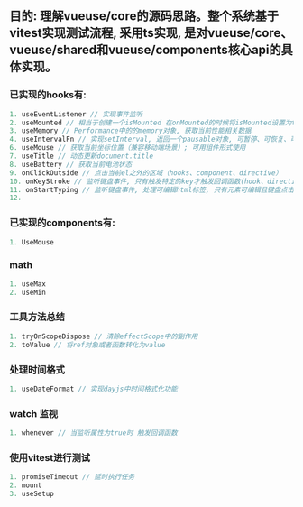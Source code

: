 ## 目的: 理解vueuse/core的源码思路。整个系统基于vitest实现测试流程, 采用ts实现, 是对vueuse/core、vueuse/shared和vueuse/components核心api的具体实现。
  
### 已实现的hooks有:

```js 
1. useEventListener // 实现事件监听
2. useMounted // 相当于创建一个isMounted 在onMounted的时候将isMounted设置为true
3. useMemory // Performance中的的memory对象, 获取当前性能相关数据
4. useIntervalFn // 实现setInterval, 返回一个pausable对象, 可暂停、可恢复、可立即执行
6. useMouse // 获取当前坐标位置（兼容移动端场景）; 可用组件形式使用
7. useTitle // 动态更新document.title
8. useBattery // 获取当前电池状态
9. onClickOutside // 点击当前el之外的区域（hooks、component、directive）
10. onKeyStroke // 监听键盘事件, 只有触发特定的key才触发回调函数(hook、directive)
11. onStartTyping // 监听键盘事件, 处理可编辑html标签, 只有元素可编辑且键盘点击1-9、a-z、A-Z才可触发回调
12. 
```

### 已实现的components有:

```js
1. UseMouse
```

### math

```js
1. useMax
2. useMin
```


### 工具方法总结

```js
1. tryOnScopeDispose // 清除effectScope中的副作用
2. toValue // 将ref对象或者函数转化为value
```

### 处理时间格式

```js
1. useDateFormat // 实现dayjs中时间格式化功能
```

### watch 监视

```js
1. whenever // 当监听属性为true时 触发回调函数
```

### 使用vitest进行测试

```js
1. promiseTimeout // 延时执行任务
2. mount
3. useSetup
```
